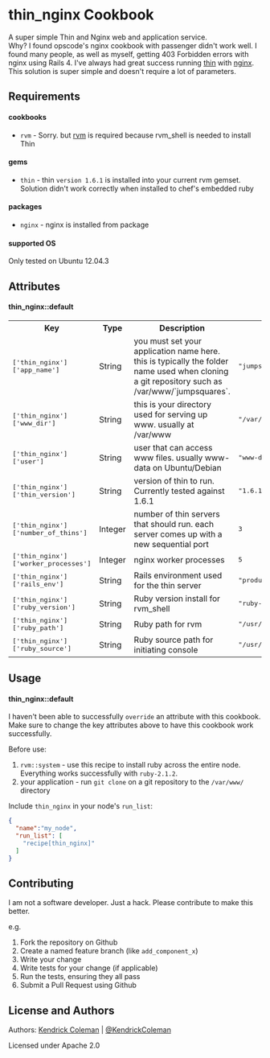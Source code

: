 thin_nginx Cookbook
===================
A super simple Thin and Nginx web and application service. <br>
Why? I found opscode's nginx cookbook with passenger didn't work well. I found many people, as well as myself, getting 403 Forbidden errors with
nginx using Rails 4. I've always had great success running [thin](http://code.macournoyer.com/thin/) with
[nginx](http://nginx.org/). This solution is super simple and doesn't require a lot of parameters. 

Requirements
------------
#### cookbooks
- `rvm` - Sorry. but [rvm](https://github.com/fnichol/chef-rvm) is required because rvm_shell is needed to install Thin

#### gems
- `thin` - thin `version 1.6.1` is installed into your current rvm gemset. Solution didn't work correctly when installed to chef's embedded ruby

#### packages
- `nginx` - nginx is installed from package

#### supported OS
Only tested on Ubuntu 12.04.3

Attributes
----------
#### thin_nginx::default
<table>
  <tr>
    <th>Key</th>
    <th>Type</th>
    <th>Description</th>
    <th>Default</th>
  </tr>
  <tr>
    <td><tt>['thin_nginx']['app_name']</tt></td>
    <td>String</td>
    <td>you must set your application name here. this is typically the folder name used when cloning a git repository such as /var/www/`jumpsquares`.</td>
    <td><tt>"jumpsquares"</tt></td>
  </tr>
  <tr>
    <td><tt>['thin_nginx']['www_dir']</tt></td>
    <td>String</td>
    <td>this is your directory used for serving up www. usually at /var/www</td>
    <td><tt>"/var/www/"</tt></td>
  </tr>
  <tr>
    <td><tt>['thin_nginx']['user']</tt></td>
    <td>String</td>
    <td>user that can access www files. usually www-data on Ubuntu/Debian</td>
    <td><tt>"www-data"</tt></td>
  </tr>
  <tr>
    <td><tt>['thin_nginx']['thin_version']</tt></td>
    <td>String</td>
    <td>version of thin to run. Currently tested against 1.6.1</td>
    <td><tt>"1.6.1"</tt></td>
  </tr>
  <tr>
    <td><tt>['thin_nginx']['number_of_thins']</tt></td>
    <td>Integer</td>
    <td>number of thin servers that should run. each server comes up with a new sequential port</td>
    <td><tt>3</tt></td>
  </tr>
  <tr>
    <td><tt>['thin_nginx']['worker_processes']</tt></td>
    <td>Integer</td>
    <td>nginx worker processes</td>
    <td><tt>5</tt></td>
  </tr>
  <tr>
    <td><tt>['thin_nginx']['rails_env']</tt></td>
    <td>String</td>
    <td>Rails environment used for the thin server</td>
    <td><tt>"production"</tt></td>
  </tr>
  <tr>
    <td><tt>['thin_nginx']['ruby_version']</tt></td>
    <td>String</td>
    <td>Ruby version install for rvm_shell</td>
    <td><tt>"ruby-2.1.2"</tt></td>
  </tr>
  <tr>
    <td><tt>['thin_nginx']['ruby_path']</tt></td>
    <td>String</td>
    <td>Ruby path for rvm</td>
    <td><tt>"/usr/local/rvm"</tt></td>
  </tr>
  <tr>
    <td><tt>['thin_nginx']['ruby_source']</tt></td>
    <td>String</td>
    <td>Ruby source path for initiating console</td>
    <td><tt>"/usr/local/rvm/scripts/rvm"</tt></td>
  </tr>
</table>

Usage
-----
#### thin_nginx::default
I haven't been able to successfully `override` an attribute with this cookbook. Make sure to change the key attributes above to have this cookbook work successfully.

Before use:
1. `rvm::system` - use this recipe to install ruby across the entire node. Everything works successfully with `ruby-2.1.2`. <br>
2. your application - run `git clone` on a git repository to the `/var/www/` directory
 
Include `thin_nginx` in your node's `run_list`:

```json
{
  "name":"my_node",
  "run_list": [
    "recipe[thin_nginx]"
  ]
}
```

Contributing
------------
I am not a software developer. Just a hack. Please contribute to make this better.

e.g.
1. Fork the repository on Github
2. Create a named feature branch (like `add_component_x`)
3. Write your change
4. Write tests for your change (if applicable)
5. Run the tests, ensuring they all pass
6. Submit a Pull Request using Github

License and Authors
-------------------
Authors: <a href="http://www.kendrickcoleman.com">Kendrick Coleman</a> | <a href="http://twitter.com/KendrickColeman">@KendrickColeman</a>

Licensed under Apache 2.0